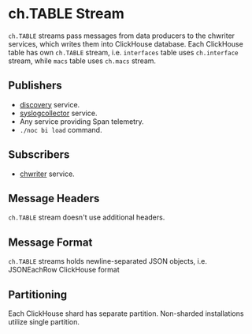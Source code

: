 # ch.TABLE Stream

`ch.TABLE` streams pass messages from data producers to
the chwriter services, which writes them into ClickHouse database.
Each ClickHouse table has own `ch.TABLE` stream, i.e. `interfaces` table
uses `ch.interface` stream, while `macs` table uses `ch.macs` stream.

## Publishers

- [discovery](../../../services-reference/discovery.md) service.
- [syslogcollector](../../../services-reference/syslogcollector.md) service.
- Any service providing Span telemetry.
- `./noc bi load` command.

## Subscribers

- [chwriter](../../../services-reference/chwriter.md) service.

## Message Headers

`ch.TABLE` stream doesn't use additional headers.

## Message Format

`ch.TABLE` streams holds newline-separated JSON objects, i.e. JSONEachRow
ClickHouse format

## Partitioning

Each ClickHouse shard has separate partition. Non-sharded installations
utilize single partition.
